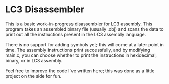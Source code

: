 # LC3 Disassembler

This is a basic work-in-progress disassembler for LC3 assembly.
This program takes an assembled binary file (usually .obj) and scans the data to print out all the instructions present in the LC3 assembly language.

There is no support for adding symbols yet; this will come at a later point in time.
The assembly instructions print successfully, and by modifying main.c, you can choose whether to print the instructions in hexidecimal, binary, or in LC3 assembly.

Feel free to improve the code I've written here; this was done as a little project on the side for fun.

